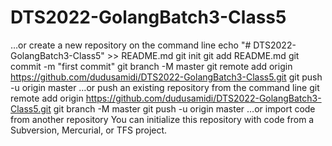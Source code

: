 # DTS2022-GolangBatch3-Class5


…or create a new repository on the command line
echo "# DTS2022-GolangBatch3-Class5" >> README.md
git init
git add README.md
git commit -m "first commit"
git branch -M master
git remote add origin https://github.com/dudusamidi/DTS2022-GolangBatch3-Class5.git
git push -u origin master
…or push an existing repository from the command line
git remote add origin https://github.com/dudusamidi/DTS2022-GolangBatch3-Class5.git
git branch -M master
git push -u origin master
…or import code from another repository
You can initialize this repository with code from a Subversion, Mercurial, or TFS project.


